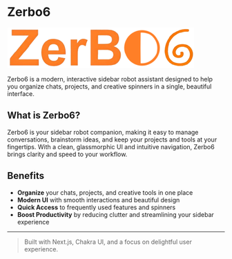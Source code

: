 # Zerbo6

![Zerbo6 Logo](./public/img/Zerbot_typo.png)

Zerbo6 is a modern, interactive sidebar robot assistant designed to help you organize chats, projects, and creative spinners in a single, beautiful interface.

## What is Zerbo6?
Zerbo6 is your sidebar robot companion, making it easy to manage conversations, brainstorm ideas, and keep your projects and tools at your fingertips. With a clean, glassmorphic UI and intuitive navigation, Zerbo6 brings clarity and speed to your workflow.

## Benefits
- **Organize** your chats, projects, and creative tools in one place
- **Modern UI** with smooth interactions and beautiful design
- **Quick Access** to frequently used features and spinners
- **Boost Productivity** by reducing clutter and streamlining your sidebar experience

---

> Built with Next.js, Chakra UI, and a focus on delightful user experience.
